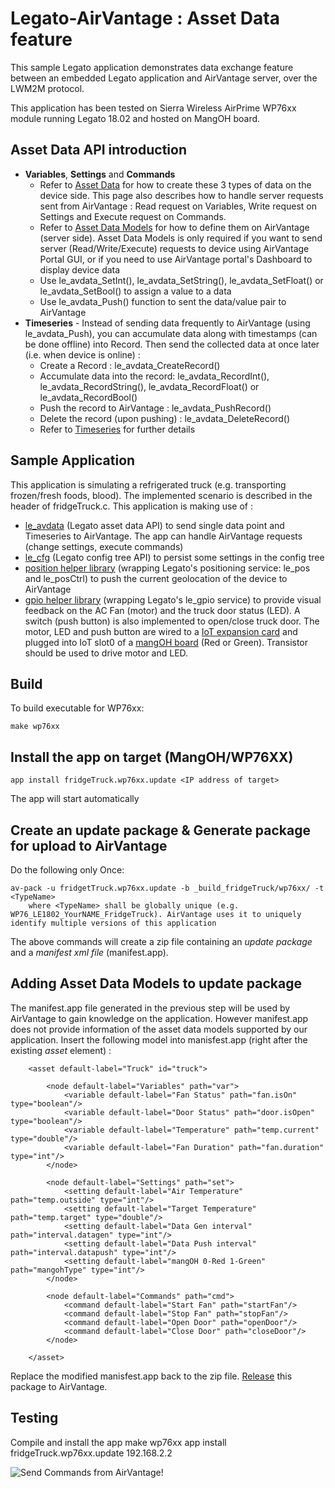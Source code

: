 Legato-AirVantage : Asset Data feature
======================================

This sample Legato application demonstrates data exchange feature between an embedded Legato application and AirVantage server, over the LWM2M protocol.

This application has been tested on Sierra Wireless AirPrime WP76xx module running Legato 18.02 and hosted on MangOH board. 

Asset Data API introduction
---------------------------

* __Variables__, __Settings__ and __Commands__
	- Refer to [Asset Data](http://legato.io/legato-docs/latest/avData.html) for how to create these 3 types of data on the device side. This page also describes how to handle server requests sent from AirVantage : Read request on Variables, Write request on Settings and Execute request on Commands.
	- Refer to [Asset Data Models](http://legato.io/legato-docs/latest/avData.html#avData_DataModel) for how to define them on AirVantage (server side). Asset Data Models is only required if you want to send server (Read/Write/Execute) requests to device using AirVantage Portal GUI, or if you need to use AirVantage portal's Dashboard to display device data
	- Use le_avdata_SetInt(), le_avdata_SetString(), le_avdata_SetFloat() or le_avdata_SetBool() to assign a value to a data 
	- Use le_avdata_Push() function to sent the data/value pair to AirVantage 
* __Timeseries__ - Instead of sending data frequently to AirVantage (using le_avdata_Push), you can accumulate data along with timestamps (can be done offline) into Record. Then send the collected data at once later (i.e. when device is online) :
	- Create a Record : le_avdata_CreateRecord()
	- Accumulate data into the record: le_avdata_RecordInt(), le_avdata_RecordString(), le_avdata_RecordFloat() or le_avdata_RecordBool()
	- Push the record to AirVantage : le_avdata_PushRecord()
	- Delete the record (upon pushing) : le_avdata_DeleteRecord()
	- Refer to [Timeseries](http://legato.io/legato-docs/latest/avData.html#avData_TimeSeries) for further details




 
Sample Application
------------------
This application is simulating a refrigerated truck (e.g. transporting frozen/fresh foods, blood).
The implemented scenario is described in the header of fridgeTruck.c.
This application is making use of :
* [le_avdata](http://legato.io/legato-docs/latest/le__avdata__interface_8h.html) (Legato asset data API) to send single data point and Timeseries to AirVantage. The app can handle AirVantage requests (change settings, execute commands)
* [le_cfg](http://legato.io/legato-docs/latest/le__cfg__interface_8h.html) (Legato config tree API) to persist some settings in the config tree
* [position helper library](https://github.com/nhonchu/Legato-Positioning-sample) (wrapping Legato's positioning service: le_pos and le_posCtrl) to push the current geolocation of the device to AirVantage
* [gpio helper library](https://github.com/nhonchu/Legato-GPIO-sample) (wrapping Legato's le_gpio service) to provide visual feedback on the AC Fan (motor) and the truck door status (LED). A switch (push button) is also implemented to open/close truck door. The motor, LED and push button are wired to a [IoT expansion card](https://mangoh.io/iot-cards) and plugged into IoT slot0 of a [mangOH board](https://mangoh.io) (Red or Green). Transistor should be used to drive motor and LED.

Build
-----
To build executable for WP76xx:
~~~
make wp76xx
~~~

Install the app on target (MangOH/WP76XX)
-----------------------------------------
~~~
app install fridgeTruck.wp76xx.update <IP address of target>
~~~
The app will start automatically

Create an update package & Generate package for upload to AirVantage
--------------------------------------------------------------------
Do the following only Once:
~~~
av-pack -u fridgetTruck.wp76xx.update -b _build_fridgeTruck/wp76xx/ -t <TypeName>
	where <TypeName> shall be globally unique (e.g. WP76_LE1802_YourNAME_FridgeTruck). AirVantage uses it to uniquely identify multiple versions of this application
~~~

The above commands will create a zip file containing an *update package* and a *manifest xml file* (manifest.app).

Adding Asset Data Models to update package
------------------------------------------
The manifest.app file generated in the previous step will be used by AirVantage to gain knowledge on the application. However manifest.app does not provide information of the asset data models supported by our application. Insert the following model into manisfest.app (right after the existing *asset* element) :

```
	<asset default-label="Truck" id="truck">

		<node default-label="Variables" path="var">
			<variable default-label="Fan Status" path="fan.isOn" type="boolean"/>
			<variable default-label="Door Status" path="door.isOpen" type="boolean"/>
			<variable default-label="Temperature" path="temp.current" type="double"/>
			<variable default-label="Fan Duration" path="fan.duration" type="int"/>
		</node>

		<node default-label="Settings" path="set">
			<setting default-label="Air Temperature" path="temp.outside" type="int"/>
			<setting default-label="Target Temperature" path="temp.target" type="double"/>
			<setting default-label="Data Gen interval" path="interval.datagen" type="int"/>
			<setting default-label="Data Push interval" path="interval.datapush" type="int"/>
			<setting default-label="mangOH 0-Red 1-Green" path="mangohType" type="int"/>
		</node>

		<node default-label="Commands" path="cmd">
			<command default-label="Start Fan" path="startFan"/>
			<command default-label="Stop Fan" path="stopFan"/>
			<command default-label="Open Door" path="openDoor"/>
			<command default-label="Close Door" path="closeDoor"/>
		</node>

	</asset>
```

Replace the modified manisfest.app back to the zip file. [Release](https://doc.airvantage.net/avc/reference/develop/howtos/releaseApplication/) this package to AirVantage.


Testing
-------

Compile and install the app
	make wp76xx
	app install fridgeTruck.wp76xx.update 192.168.2.2

![](serverCommand.gif "Send Commands from AirVantage!")
